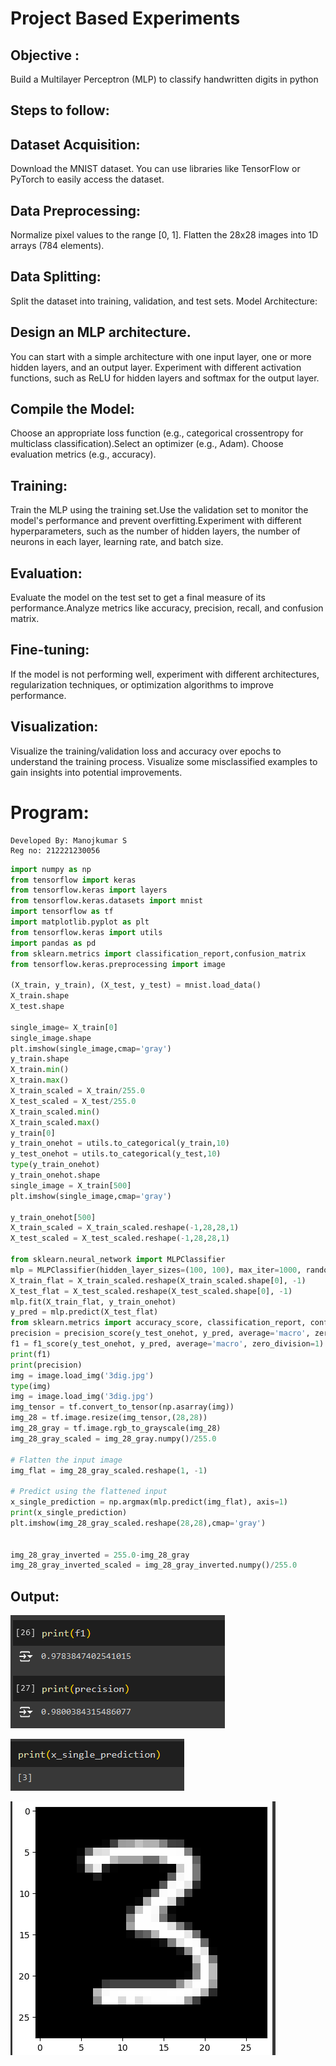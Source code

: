 # Project Based Experiments
## Objective :
 Build a Multilayer Perceptron (MLP) to classify handwritten digits in python
## Steps to follow:
## Dataset Acquisition:
Download the MNIST dataset. You can use libraries like TensorFlow or PyTorch to easily access the dataset.
## Data Preprocessing:
Normalize pixel values to the range [0, 1].
Flatten the 28x28 images into 1D arrays (784 elements).
## Data Splitting:

Split the dataset into training, validation, and test sets.
Model Architecture:
## Design an MLP architecture. 
You can start with a simple architecture with one input layer, one or more hidden layers, and an output layer.
Experiment with different activation functions, such as ReLU for hidden layers and softmax for the output layer.
## Compile the Model:
Choose an appropriate loss function (e.g., categorical crossentropy for multiclass classification).Select an optimizer (e.g., Adam).
Choose evaluation metrics (e.g., accuracy).
## Training:
Train the MLP using the training set.Use the validation set to monitor the model's performance and prevent overfitting.Experiment with different hyperparameters, such as the number of hidden layers, the number of neurons in each layer, learning rate, and batch size.
## Evaluation:

Evaluate the model on the test set to get a final measure of its performance.Analyze metrics like accuracy, precision, recall, and confusion matrix.
## Fine-tuning:
If the model is not performing well, experiment with different architectures, regularization techniques, or optimization algorithms to improve performance.
## Visualization:
Visualize the training/validation loss and accuracy over epochs to understand the training process. Visualize some misclassified examples to gain insights into potential improvements.

# Program:

```
Developed By: Manojkumar S
Reg no: 212221230056
```
```py
import numpy as np
from tensorflow import keras
from tensorflow.keras import layers
from tensorflow.keras.datasets import mnist
import tensorflow as tf
import matplotlib.pyplot as plt
from tensorflow.keras import utils
import pandas as pd
from sklearn.metrics import classification_report,confusion_matrix
from tensorflow.keras.preprocessing import image

(X_train, y_train), (X_test, y_test) = mnist.load_data()
X_train.shape
X_test.shape

single_image= X_train[0]
single_image.shape
plt.imshow(single_image,cmap='gray')
y_train.shape
X_train.min()
X_train.max()
X_train_scaled = X_train/255.0
X_test_scaled = X_test/255.0
X_train_scaled.min()
X_train_scaled.max()
y_train[0]
y_train_onehot = utils.to_categorical(y_train,10)
y_test_onehot = utils.to_categorical(y_test,10)
type(y_train_onehot)
y_train_onehot.shape
single_image = X_train[500]
plt.imshow(single_image,cmap='gray')

y_train_onehot[500]
X_train_scaled = X_train_scaled.reshape(-1,28,28,1)
X_test_scaled = X_test_scaled.reshape(-1,28,28,1)

from sklearn.neural_network import MLPClassifier
mlp = MLPClassifier(hidden_layer_sizes=(100, 100), max_iter=1000, random_state=42)
X_train_flat = X_train_scaled.reshape(X_train_scaled.shape[0], -1)
X_test_flat = X_test_scaled.reshape(X_test_scaled.shape[0], -1)
mlp.fit(X_train_flat, y_train_onehot)
y_pred = mlp.predict(X_test_flat)
from sklearn.metrics import accuracy_score, classification_report, confusion_matrix,precision_score,f1_score
precision = precision_score(y_test_onehot, y_pred, average='macro', zero_division=1)
f1 = f1_score(y_test_onehot, y_pred, average='macro', zero_division=1)
print(f1)
print(precision)
img = image.load_img('3dig.jpg')
type(img)
img = image.load_img('3dig.jpg')
img_tensor = tf.convert_to_tensor(np.asarray(img))
img_28 = tf.image.resize(img_tensor,(28,28))
img_28_gray = tf.image.rgb_to_grayscale(img_28)
img_28_gray_scaled = img_28_gray.numpy()/255.0

# Flatten the input image
img_flat = img_28_gray_scaled.reshape(1, -1)

# Predict using the flattened input
x_single_prediction = np.argmax(mlp.predict(img_flat), axis=1)
print(x_single_prediction)
plt.imshow(img_28_gray_scaled.reshape(28,28),cmap='gray')


img_28_gray_inverted = 255.0-img_28_gray
img_28_gray_inverted_scaled = img_28_gray_inverted.numpy()/255.0
```

## Output:

![alt text](image.png)

![alt text](image-1.png)

![alt text](image-2.png)